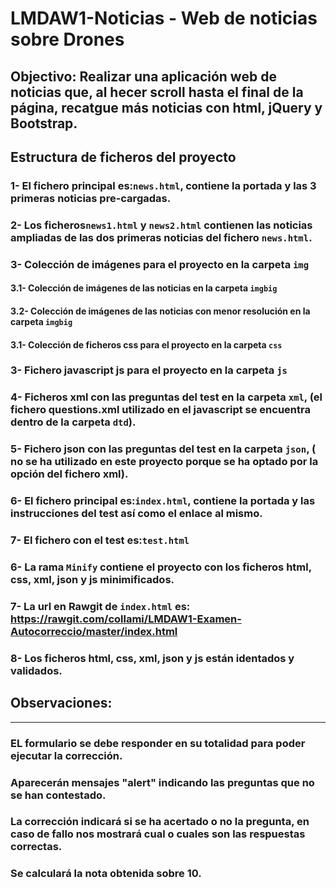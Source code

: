 # LMDAW1-Noticias - Web de noticias sobre Drones
## Objectivo: Realizar una aplicación web de noticias que, al hecer scroll hasta el final de la página, recatgue más noticias con html, jQuery y Bootstrap.
## Estructura de ficheros del proyecto
### 1- El fichero principal es:`news.html`, contiene la portada y las 3 primeras noticias pre-cargadas.
### 2- Los ficheros`news1.html` y `news2.html` contienen las noticias ampliadas de las dos primeras noticias del fichero `news.html`.
### 3- Colección de imágenes para el proyecto en la carpeta `img`
#### 3.1- Colección de imágenes de las noticias en la carpeta `imgbig`
#### 3.2- Colección de imágenes de las noticias con menor resolución en la carpeta `imgbig`
#### 3.1- Colección de ficheros css para el proyecto en la carpeta `css`
### 3- Fichero javascript js para el proyecto en la carpeta `js`
### 4- Ficheros xml con las preguntas del test en la carpeta `xml`, (el fichero questions.xml utilizado en el javascript se encuentra dentro de la carpeta `dtd`).
### 5- Fichero json con las preguntas del test en la carpeta `json`, ( no se ha utilizado en este proyecto porque se ha optado por la opción del fichero xml).
### 6- El fichero principal es:`index.html`, contiene la portada y las instrucciones del test así como el enlace al mismo.
### 7- El fichero con el test es:`test.html`
### 6- La rama `Minify` contiene el proyecto con los ficheros html, css, xml, json y js minimificados.
### 7- La url en Rawgit de `index.html` es: https://rawgit.com/collami/LMDAW1-Examen-Autocorreccio/master/index.html
### 8- Los ficheros html, css, xml, json y js están identados y validados.


## Observaciones:
---
### EL formulario se debe responder en su totalidad para poder ejecutar la corrección.
### Aparecerán mensajes "alert" indicando las preguntas que no se han contestado.
### La corrección indicará si se ha acertado o no la pregunta, en caso de fallo nos mostrará cual o cuales son las respuestas correctas.
### Se calculará la nota obtenida sobre 10.
